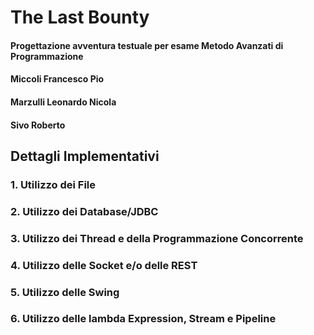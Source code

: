 # The Last Bounty 
#### Progettazione avventura testuale per esame Metodo Avanzati di Programmazione
#### Miccoli Francesco Pio
#### Marzulli Leonardo Nicola
#### Sivo Roberto



## Dettagli Implementativi

### 1. Utilizzo dei File
### 2. Utilizzo dei Database/JDBC
### 3. Utilizzo dei Thread e della Programmazione Concorrente
### 4. Utilizzo delle Socket e/o delle REST
### 5. Utilizzo delle Swing
### 6. Utilizzo delle lambda Expression, Stream e Pipeline